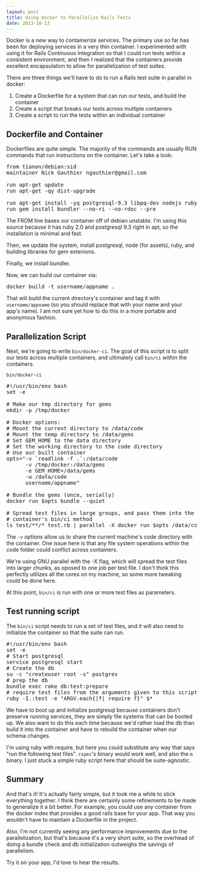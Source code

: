 ```yaml
---
layout: post
title: Using Docker to Parallelize Rails Tests
date: 2013-10-13
---
```


Docker is a new way to containerize services. The primary use so far has been for deploying services in a very thin container. I experimented with using it for Rails Continuous Integration so that I could run tests within a consistent environment, and then I realized that the containers provide excellent encapsulation to allow for parallelization of test suites.

There are three things we'll have to do to run a Rails test suite in parallel in docker:

1. Create a Dockerfile for a system that can run our tests, and build the container
2. Create a script that breaks our tests across multiple containers
3. Create a script to run the tests within an individual container

## Dockerfile and Container

Dockerfiles are quite simple. The majority of the commands are usually RUN commands that run instructions on the container. Let's take a look:

<pre class='prettyprint'>
from tianon/debian:sid
maintainer Nick Gauthier ngauthier@gmail.com

run apt-get update
run apt-get -qy dist-upgrade

run apt-get install -yq postgresql-9.3 libpq-dev nodejs ruby2.0 ruby2.0-dev build-essential
run gem install bundler --no-ri --no-rdoc --pre
</pre>

The FROM line bases our container off of debian unstable. I'm using this source because it has ruby 2.0 and postgresql 9.3 right in apt, so the installation is minimal and fast.

Then, we update the system, install postgresql, node (for assets), ruby, and building libraries for gem extenions.

Finally, we install bundler.

Now, we can build our container via:

<pre>
docker build -t username/appname .
</pre>

That will build the current directory's container and tag it with `username/appname` (so you should replace that with your name and your app's name). I am not sure yet how to do this in a more portable and anonymous fashion.

## Parallelization Script

Next, we're going to write `bin/docker-ci`. The goal of this script is to split our tests across multiple containers, and ultimately call `bin/ci` *within* the containers.

`bin/docker-ci`

<pre class='prettyprint'>
#!/usr/bin/env bash
set -e

# Make our tmp directory for gems
mkdir -p /tmp/docker

# Docker options:
# Mount the current directory to /data/code
# Mount the temp directory to /data/gems
# Set GEM_HOME to the data directory
# Set the working directory to the code directory
# Use our built container
opts="-v `readlink -f .`:/data/code
      -v /tmp/docker:/data/gems
      -e GEM_HOME=/data/gems
      -w /data/code
      username/appname"

# Bundle the gems (once, serially)
docker run $opts bundle --quiet

# Spread test files in large groups, and pass them into the
# container's bin/ci method
ls test/**/*_test.rb | parallel -X docker run $opts /data/code/bin/ci
</pre>

The `-v` options allow us to share the current machine's code directory with the container. One issue here is that any file system operations within the code folder could conflict across containers.

We're using GNU parallel with the -X flag, which will spread the test files into larger chunks, as oposed to one job per test file. I don't think this perfectly utilizes all the cores on my machine, so some more tweaking could be done here.

At this point, `bin/ci` is run with one or more test files as parameters.

## Test running script

The `bin/ci` script needs to run a set of test files, and it will also need to initialize the container so that the suite can run.

<pre class='prettyprint'>
#!/usr/bin/env bash
set -e
# Start postgresql
service postgresql start
# Create the db
su -c "createuser root -s" postgres
# prep the db
bundle exec rake db:test:prepare
# require test files from the arguments given to this script
ruby -I.:test -e "ARGV.each{|f| require f}" $*
</pre>

We have to boot up and initialize postgresql because containers don't preserve running services, they are simply file systems that can be booted up. We also want to do this each time because we'd rather load the db than build it into the container and have to rebuild the container when our schema changes.

I'm using ruby with require, but here you could substitute any way that says "run the following test files". `rspec`'s binary would work well, and also the `m` binary. I just stuck a simple ruby script here that should be suite-agnostic.

## Summary

And that's it! It's actually fairly simple, but it took me a while to stick everything together. I think there are certainly some refinements to be made to generalize it a bit better. For example, you could use any container from the docker index that provides a good rails base for your app. That way you wouldn't have to maintain a Dockerfile in the project.

Also, I'm not currently seeing any performance improvements due to the parallelization, but that's because it's a very short suite, so the overhead of doing a bundle check and db initialization outweighs the savings of parallelism.

Try it on your app, I'd love to hear the results.
